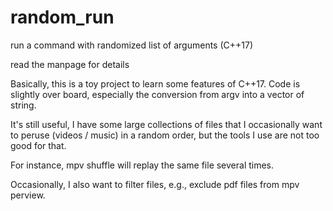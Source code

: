 # random_run
run a command with randomized list of arguments (C++17)

read the manpage for details

Basically, this is a toy project to learn some features of C++17. Code is slightly over board,
especially the conversion from argv into a vector of string.

It's still useful, I have some large collections of files that I occasionally want to peruse
(videos / music) in a random order, but the tools I use are not too good for that.

For instance, mpv shuffle will replay the same file several times.

Occasionally, I also want to filter files, e.g., exclude pdf files from mpv perview.
